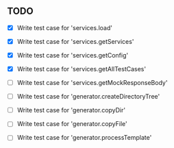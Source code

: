 ## TODO
- [x] Write test case for 'services.load'
- [x] Write test case for 'services.getServices'
- [x] Write test case for 'services.getConfig'
- [X] Write test case for 'services.getAllTestCases'
- [ ] Write test case for 'services.getMockResponseBody'

- [ ] Write test case for 'generator.createDirectoryTree'
- [ ] Write test case for 'generator.copyDir'
- [ ] Write test case for 'generator.copyFile'
- [ ] Write test case for 'generator.processTemplate'
